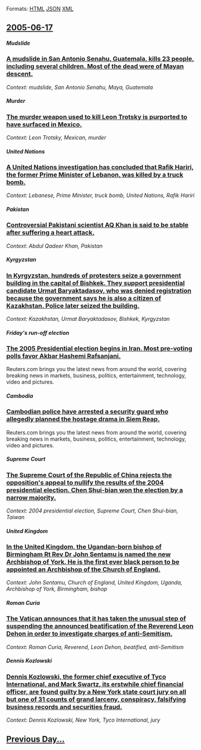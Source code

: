 
Formats: [HTML](2005/06/17/index.html)  [JSON](2005/06/17/index.json)  [XML](2005/06/17/index.xml)  

## [2005-06-17](/news/2005/06/17/index.md)

##### Mudslide
### [ A mudslide in San Antonio Senahu, Guatemala, kills 23 people, including several children. Most of the dead were of Mayan descent. ](/news/2005/06/17/a-mudslide-in-san-antonio-senahu-guatemala-kills-23-people-including-several-children-most-of-the-dead-were-of-mayan-descent.md)
_Context: mudslide, San Antonio Senahu, Maya, Guatemala_

##### Murder
### [ The murder weapon used to kill Leon Trotsky is purported to have surfaced in Mexico. ](/news/2005/06/17/the-murder-weapon-used-to-kill-leon-trotsky-is-purported-to-have-surfaced-in-mexico.md)
_Context: Leon Trotsky, Mexican, murder_

##### United Nations
### [ A United Nations investigation has concluded that Rafik Hariri, the former Prime Minister of Lebanon, was killed by a truck bomb. ](/news/2005/06/17/a-united-nations-investigation-has-concluded-that-rafik-hariri-the-former-prime-minister-of-lebanon-was-killed-by-a-truck-bomb.md)
_Context: Lebanese, Prime Minister, truck bomb, United Nations, Rafik Hariri_

##### Pakistan
### [ Controversial Pakistani scientist AQ Khan is said to be stable after suffering a heart attack. ](/news/2005/06/17/controversial-pakistani-scientist-aq-khan-is-said-to-be-stable-after-suffering-a-heart-attack.md)
_Context: Abdul Qadeer Khan, Pakistan_

##### Kyrgyzstan
### [ In Kyrgyzstan, hundreds of protesters seize a government building in the capital of Bishkek. They support presidential candidate Urmat Baryaktadasov, who was denied registration because the government says he is also a citizen of Kazakhstan. Police later seized the building. ](/news/2005/06/17/in-kyrgyzstan-hundreds-of-protesters-seize-a-government-building-in-the-capital-of-bishkek-they-support-presidential-candidate-urmat-bary.md)
_Context: Kazakhstan, Urmat Baryaktadasov, Bishkek, Kyrgyzstan_

##### Friday's run-off election
### [ The 2005 Presidential election begins in Iran. Most pre-voting polls favor Akbar Hashemi Rafsanjani. ](/news/2005/06/17/the-2005-presidential-election-begins-in-iran-most-pre-voting-polls-favor-akbar-hashemi-rafsanjani.md)
Reuters.com brings you the latest news from around the world, covering breaking news in markets, business, politics, entertainment, technology, video and pictures.

##### Cambodia
### [ Cambodian police have arrested a security guard who allegedly planned the hostage drama in Siem Reap. ](/news/2005/06/17/cambodian-police-have-arrested-a-security-guard-who-allegedly-planned-the-hostage-drama-in-siem-reap.md)
Reuters.com brings you the latest news from around the world, covering breaking news in markets, business, politics, entertainment, technology, video and pictures.

##### Supreme Court
### [ The Supreme Court of the Republic of China rejects the opposition's appeal to nullify the results of the 2004 presidential election. Chen Shui-bian won the election by a narrow majority. ](/news/2005/06/17/the-supreme-court-of-the-republic-of-china-rejects-the-opposition-s-appeal-to-nullify-the-results-of-the-2004-presidential-election-chen-s.md)
_Context: 2004 presidential election, Supreme Court, Chen Shui-bian, Taiwan_

##### United Kingdom
### [ In the United Kingdom, the Ugandan-born bishop of Birmingham Rt Rev Dr John Sentamu is named the new Archbishop of York. He is the first ever black person to be appointed an Archbishop of the Church of England. ](/news/2005/06/17/in-the-united-kingdom-the-ugandan-born-bishop-of-birmingham-rt-rev-dr-john-sentamu-is-named-the-new-archbishop-of-york-he-is-the-first-ev.md)
_Context: John Sentamu, Church of England, United Kingdom, Uganda, Archbishop of York, Birmingham, bishop_

##### Roman Curia
### [ The Vatican announces that it has taken the unusual step of suspending the announced beatification of the Reverend Leon Dehon in order to investigate charges of anti-Semitism. ](/news/2005/06/17/the-vatican-announces-that-it-has-taken-the-unusual-step-of-suspending-the-announced-beatification-of-the-reverend-leon-dehon-in-order-to-i.md)
_Context: Roman Curia, Reverend, Leon Dehon, beatified, anti-Semitism_

##### Dennis Kozlowski
### [ Dennis Kozlowski, the former chief executive of Tyco International, and Mark Swartz, its erstwhile chief financial officer, are found guilty by a New York state court jury on all but one of 31 counts of grand larceny, conspiracy, falsifying business records and securities fraud. ](/news/2005/06/17/dennis-kozlowski-the-former-chief-executive-of-tyco-international-and-mark-swartz-its-erstwhile-chief-financial-officer-are-found-guilt.md)
_Context: Dennis Kozlowski, New York, Tyco International, jury_

## [Previous Day...](/news/2005/06/16/index.md)

